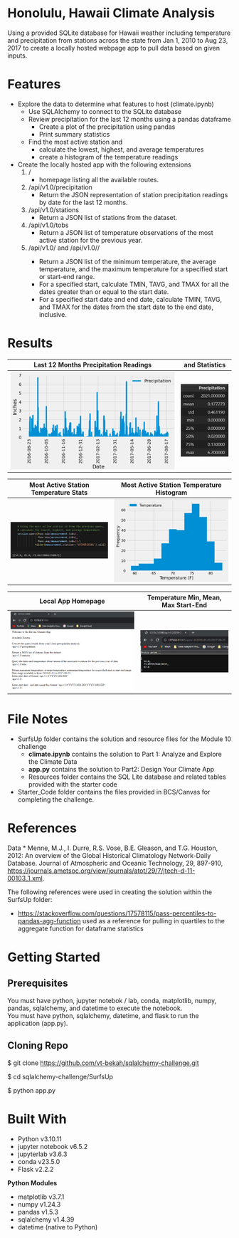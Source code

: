 # Honolulu, Hawaii Climate Analysis
Using a provided SQLite database for Hawaii weather including temperature and precipitation from stations across the state from Jan 1, 2010 to Aug 23, 2017 to create a locally hosted webpage app to pull data based on given inputs.

# Features
* Explore the data to determine what features to host (climate.ipynb)
     * Use SQLAlchemy to connect to the SQLite database
     * Review precipitation for the last 12 months using a pandas dataframe
          * Create a plot of the precipitation using pandas 
          * Print summary statistics
     * Find the most active station and 
          * calculate the lowest, highest, and average temperatures
          * create a histogram of the temperature readings
* Create the locally hosted app with the following extensions
     1. /
          * homepage listing all the available routes.
     2. /api/v1.0/precipitation
          * Return the JSON representation of station precipitation readings by date for the last 12 months.
     3. /api/v1.0/stations
          * Return a JSON list of stations from the dataset.
     4. /api/v1.0/tobs
          * Return a JSON list of temperature observations of the most active station for the previous year.
     5. /api/v1.0/<start> and /api/v1.0/<start>/<end>
          * Return a JSON list of the minimum temperature, the average temperature, and the maximum temperature for a specified start or start-end range.
          * For a specified start, calculate TMIN, TAVG, and TMAX for all the dates greater than or equal to the start date.
          * For a specified start date and end date, calculate TMIN, TAVG, and TMAX for the dates from the start date to the end date, inclusive.

# Results

Last 12 Months Precipitation Readings | and Statistics
:-------------------------:|:-------------------------:
![Image1](images/prcp_last12mo.png)  |  ![Image2](images/prcp_last12mo_stats.png)

Most Active Station Temperature Stats | Most Active Station Temperature Histogram
:-------------------------:|:-------------------------:
![Image1](images/top_station_temp_stats.png)  |  ![Image2](images/top_station_temp_hist.png)

Local App Homepage | Temperature Min, Mean, Max Start-End
:-------------------------:|:-------------------------:
![Image1](images/LocalQueryPage.png)  |  ![Image2](images/temp_summary_all.png)

# File Notes
* SurfsUp folder contains the solution and resource files for the Module 10 challenge
  * **climate.ipynb** contains the solution to Part 1: Analyze and Explore the Climate Data
  * **app.py** contains the solution to Part2: Design Your Climate App
  * Resources folder contains the SQL Lite database and related tables provided with the starter code
* Starter_Code folder contains the files provided in BCS/Canvas for completing the challenge.
   

# References
Data 
     * Menne, M.J., I. Durre, R.S. Vose, B.E. Gleason, and T.G. Houston, 2012: An overview of the Global Historical Climatology Network-Daily Database. Journal of Atmospheric and Oceanic Technology, 29, 897-910, https://journals.ametsoc.org/view/journals/atot/29/7/jtech-d-11-00103_1.xml.

The following references were used in creating the solution within the SurfsUp folder:
 * https://stackoverflow.com/questions/17578115/pass-percentiles-to-pandas-agg-function used as a reference for pulling in quartiles to the aggregate function for dataframe statistics
 
# Getting Started

## Prerequisites
You must have python, jupyter notebok / lab, conda, matplotlib, numpy, pandas, sqlalchemy, and datetime to execute the notebook. <br>
You must have python, sqlalchemy, datetime, and flask to run the application (app.py).

## Cloning Repo
$ git clone https://github.com/vt-bekah/sqlalchemy-challenge.git

$ cd sqlalchemy-challenge/SurfsUp

$ python app.py

# Built With
* Python v3.10.11
* jupyter notebook v6.5.2
* jupyterlab v3.6.3
* conda v23.5.0
* Flask v2.2.2

**Python Modules**
* matplotlib v3.7.1
* numpy v1.24.3
* pandas v1.5.3
* sqlalchemy v1.4.39
* datetime (native to Python)
